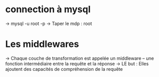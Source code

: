 # connection à mysql
-> mysql -u root -p
-> Taper le mdp : root

# Les middlewares
-> Chaque couche de transformation est appelée un middleware – une fonction intermédiaire entre la requête et la réponse
-> LE but : Elles ajoutent des capacités de compréhension de la requête